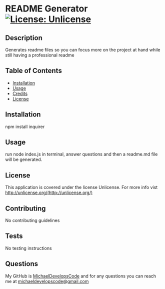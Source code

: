 # README Generator [![License: Unlicense](https://img.shields.io/badge/license-Unlicense-blue.svg)](http://unlicense.org/)
  
  ## Description 
  Generates readme files so you can focus more on the project at hand while still having a professional readme

  ## Table of Contents
  * [Installation](#installation)
  * [Usage](#usage)
  * [Credits](#credits)
  * [License](#license)
  
  ## Installation
  npm install inquirer

  ## Usage
  run node index.js in terminal, answer questions and then a readme.md file will be generated.

  ## License
  This application is covered under the license Unlicense. For more info vist http://unlicense.org/(http://unlicense.org/)

  ## Contributing
  No contributing guidelines

  ## Tests
  No testing instructions

  ## Questions
  My GitHub is [MichaelDevelopsCode](https://github.com/MichaelDevelopsCode) and for any questions you can reach me at michaeldevelopscode@gmail.com
